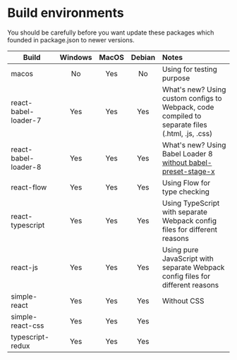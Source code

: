 # Build environments
You should be carefully before you want update these packages which founded in package.json to newer versions.

|Build|Windows|MacOS|Debian|Notes|
|---|:---:|:---:|:---:|:---|
|macos|No|Yes|No|Using for testing purpose|
|react-babel-loader-7|Yes|Yes|Yes|What's new? Using custom configs to Webpack, code compiled to separate files (.html, .js, .css)|
|react-babel-loader-8|Yes|Yes|Yes|What's new? Using Babel Loader 8 [without babel-preset-stage-x](https://babeljs.io/blog/2018/07/27/removing-babels-stage-presets)|
|react-flow|Yes|Yes|Yes|Using Flow for type checking|
|react-typescript|Yes|Yes|Yes|Using TypeScript with separate Webpack config files for different reasons|
|react-js|Yes|Yes|Yes|Using pure JavaScript with separate  Webpack config files for different reasons|
|simple-react|Yes|Yes|Yes|Without CSS|
|simple-react-css|Yes|Yes|Yes||
|typescript-redux|Yes|Yes|Yes||

